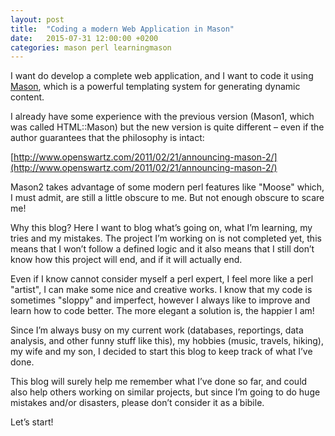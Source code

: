 ```yaml
---
layout: post
title:  "Coding a modern Web Application in Mason"
date:   2015-07-31 12:00:00 +0200
categories: mason perl learningmason
---
```

I want do develop a complete web application, and I want to code it using [Mason](http://www.masonhq.com),
which is a powerful templating system for generating dynamic content.

I already have some experience with the previous version (Mason1, which was called HTML::Mason) but the new
version is quite different – even if the author guarantees that the philosophy is intact:

[http://www.openswartz.com/2011/02/21/announcing-mason-2/](http://www.openswartz.com/2011/02/21/announcing-mason-2/)

Mason2 takes advantage of some modern perl features like "Moose" which, I must admit, are still a little obscure to me.
But not enough obscure to scare me!

Why this blog? Here I want to blog what’s going on, what I’m learning, my tries and my mistakes. The project I’m working
on is not completed yet, this means that I won’t follow a defined logic and it also means that I still don’t know how
this project will end, and if it will actually end.

Even if I know cannot consider myself a perl expert, I feel more like a perl "artist", I can make some nice and creative
works. I know that my code is sometimes "sloppy" and imperfect, however I always like to improve and learn how to code
better. The more elegant a solution is, the happier I am!

Since I’m always busy on my current work (databases, reportings, data analysis, and other funny stuff like this),
my hobbies (music, travels, hiking), my wife and my son, I decided to start this blog to keep track of what I’ve done.

This blog will surely help me remember what I’ve done so far, and could also help others working on similar projects,
but since I’m going to do huge mistakes and/or disasters, please don’t consider it as a bibile.

Let’s start!